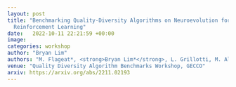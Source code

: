 ```yaml
---
layout: post
title: "Benchmarking Quality-Diversity Algorithms on Neuroevolution for
  Reinforcement Learning"
date:   2022-10-11 22:21:59 +00:00
image: 
categories: workshop
author: "Bryan Lim"
authors: "M. Flageat*, <strong>Bryan Lim*</strong>, L. Grillotti, M. Allard, S. C. Smith, A. Cully"
venue: "Quality Diversity Algorithm Benchmarks Workshop, GECCO"
arxiv: https://arxiv.org/abs/2211.02193
---
```

 
